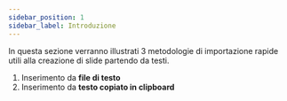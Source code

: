 ```yaml
---
sidebar_position: 1
sidebar_label: Introduzione
---
```


In questa sezione verranno illustrati 3 metodologie di importazione rapide utili alla creazione di slide partendo da testi.

1. Inserimento da **file di testo**  
2. Inserimento da **testo copiato in clipboard**  